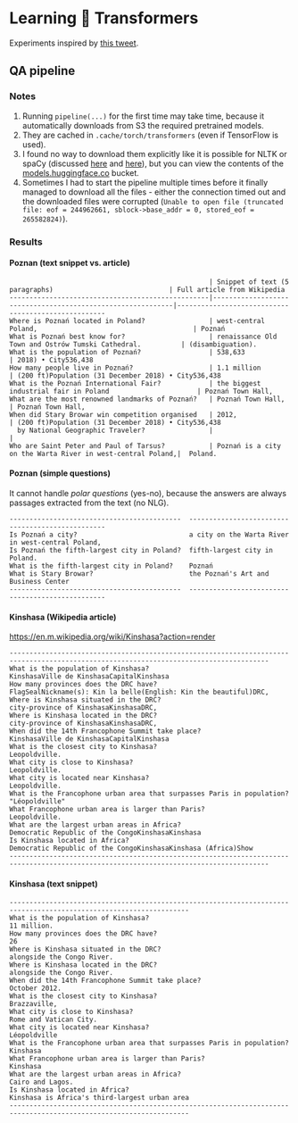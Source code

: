 # Learning 🤗 Transformers

Experiments inspired by [this tweet](https://twitter.com/jmcimula/status/1213623492807135234/photo/1).

## QA pipeline

### Notes

1. Running `pipeline(...)` for the first time may take time, because
   it automatically downloads from S3 the required pretrained models.
2. They are cached in `.cache/torch/transformers` (even if TensorFlow is
   used).
3. I found no way to download them explicitly like it is possible for NLTK
   or spaCy (discussed [here](https://github.com/huggingface/transformers/issues/2323)
   and [here](https://github.com/huggingface/transformers/issues/2157)), but you can
   view the contents of the [models.huggingface.co](https://s3.amazonaws.com/models.huggingface.co/)
   bucket.
4. Sometimes I had to start the pipeline multiple times before it finally
   managed to download all the files - either the connection timed out and
   the downloaded files were corrupted
   (`Unable to open file (truncated file: eof = 244962661, sblock->base_addr = 0, stored_eof = 265582824)`).

### Results

#### Poznan (text snippet vs. article)
                                                      | Snippet of text (5 paragraphs)                             | Full article from Wikipedia 
    --------------------------------------------------|------------------------------------------------------------|----------------------------------------------------
    Where is Poznań located in Poland?                | west-central Poland,                                       | Poznań
    What is Poznań best know for?                     | renaissance Old Town and Ostrów Tumski Cathedral.          | (disambiguation).
    What is the population of Poznań?                 | 538,633                                                    | 2018) • City536,438
    How many people live in Poznań?                   | 1.1 million                                                | (200 ft)Population (31 December 2018) • City536,438
    What is the Poznań International Fair?            | the biggest industrial fair in Poland                      | Poznań Town Hall,
    What are the most renowned landmarks of Poznań?   | Poznań Town Hall,                                          | Poznań Town Hall,
    When did Stary Browar win competition organised   | 2012,                                                      | (200 ft)Population (31 December 2018) • City536,438
      by National Geographic Traveler?                |                                                            |
    Who are Saint Peter and Paul of Tarsus?           | Poznań is a city on the Warta River in west-central Poland,|  Poland.

#### Poznan (simple questions)

It cannot handle _polar questions_ (yes-no), because the answers are always passages extracted from the text (no NLG).

    -------------------------------------------  -------------------------------------------------
    Is Poznań a city?                            a city on the Warta River in west-central Poland,
    Is Poznań the fifth-largest city in Poland?  fifth-largest city in Poland.
    What is the fifth-largest city in Poland?    Poznań
    What is Stary Browar?                        the Poznań's Art and Business Center
    -------------------------------------------  -------------------------------------------------

#### Kinshasa (Wikipedia article)

https://en.m.wikipedia.org/wiki/Kinshasa?action=render

    ----------------------------------------------------------------------  -----------------------------------------------------------------
    What is the population of Kinshasa?                                     KinshasaVille de KinshasaCapitalKinshasa
    How many provinces does the DRC have?                                   FlagSealNickname(s): Kin la belle(English: Kin the beautiful)DRC,
    Where is Kinshasa situated in the DRC?                                  city-province of KinshasaKinshasaDRC,
    Where is Kinshasa located in the DRC?                                   city-province of KinshasaKinshasaDRC,
    When did the 14th Francophone Summit take place?                        KinshasaVille de KinshasaCapitalKinshasa
    What is the closest city to Kinshasa?                                   Leopoldville.
    What city is close to Kinshasa?                                         Leopoldville.
    What city is located near Kinshasa?                                     Leopoldville.
    What is the Francophone urban area that surpasses Paris in population?  "Léopoldville"
    What Francophone urban area is larger than Paris?                       Leopoldville.
    What are the largest urban areas in Africa?                             Democratic Republic of the CongoKinshasaKinshasa
    Is Kinshasa located in Africa?                                          Democratic Republic of the CongoKinshasaKinshasa (Africa)Show
    ----------------------------------------------------------------------  -----------------------------------------------------------------

#### Kinshasa (text snippet)

    ----------------------------------------------------------------------  ---------------------------------------------
    What is the population of Kinshasa?                                     11 million.
    How many provinces does the DRC have?                                   26
    Where is Kinshasa situated in the DRC?                                  alongside the Congo River.
    Where is Kinshasa located in the DRC?                                   alongside the Congo River.
    When did the 14th Francophone Summit take place?                        October 2012.
    What is the closest city to Kinshasa?                                   Brazzaville,
    What city is close to Kinshasa?                                         Rome and Vatican City.
    What city is located near Kinshasa?                                     Léopoldville
    What is the Francophone urban area that surpasses Paris in population?  Kinshasa
    What Francophone urban area is larger than Paris?                       Kinshasa
    What are the largest urban areas in Africa?                             Cairo and Lagos.
    Is Kinshasa located in Africa?                                          Kinshasa is Africa's third-largest urban area
    ----------------------------------------------------------------------  ---------------------------------------------
